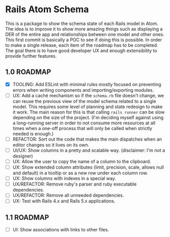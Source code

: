 # Rails Atom Schema

This is a package to show the schema state of each Rails model in Atom. The idea is to improve it to show more amazing things such as displaying a DER of the entire app and relationships between one model and other ones. This first commit is basically a POC to see if doing this is possible. In order to make a single release, each item of the roadmap has to be completed. The goal there is to have good developer UX and enough extensibility to provide further features.

## 1.0 ROADMAP
- [x] TOOLING: Add ESLint with minimal rules mostly focused on preventing errors when writing components and importing/exporting modules.
- [ ] UX: Add a caché mechanism so if the `schema.rb` file doesn't change, we can reuse the previous view of the model schema related to a single model. This requires some level of planning and state redesign to make it work. The main reason for this is that calling `rails runner` can be slow depending on the size of the project. (I'm deciding myself against using a long-running server in order to not consume more resources at all times when a one-off process that will only be called when strictly needed is enough.)
- [ ] REFACTOR: Sort out the code that makes the main dispatches when an editor changes so it lives on its own.
- [ ] UI/UX: Show columns in a pretty and scalable way. (disclaimer: I'm not a designer)
- [ ] UX: Allow the user to copy the name of a column to the clipboard.
- [ ] UX: Show extended column attributes (limit, precision, scale, allows null and default) in a tooltip or as a new row under each column row.
- [ ] UX: Show columns with indexes in a special way.
- [ ] UX/REFACTOR: Remove ruby's parser and ruby executable dependencies.
- [ ] UX/REFACTOR: Remove all unneeded dependencies.
- [ ] UX: Test with Rails 4.x and Rails 5.x applications.

## 1.1 ROADMAP
- [ ] UI: Show associations with links to other files.
